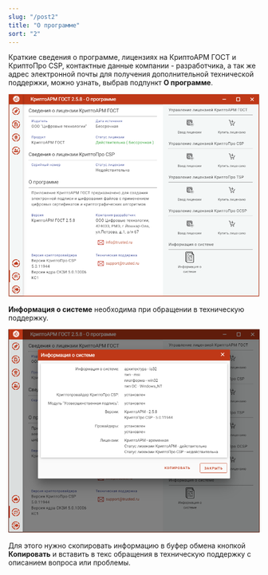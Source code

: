 ```yaml
---
slug: "/post2"
title: "О программе"
sort: "2"
---
```


Краткие сведения о программе, лицензиях на КриптоАРМ ГОСТ и КриптоПро CSP, контактные данные компании - разработчика, а так же адрес электронной почты для
получения дополнительной технической поддержки, можно узнать, выбрав подпункт **О программе**.

![about_view.png](./images/about_view.png "Информация о программе")


**Информация о системе** необходима при обращении в техническую поддержку.

![about_system_info.png](./images/about_system_info.png "Информация о системе")


Для этого нужно скопировать информацию в буфер обмена кнопкой **Копировать** и вставить в текс обращения в техническую поддержку с описанием вопроса или проблемы.